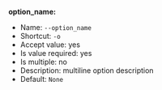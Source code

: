 **option_name:**

* Name: `--option_name`
* Shortcut: `-o`
* Accept value: yes
* Is value required: yes
* Is multiple: no
* Description: multiline
  option description
* Default: `None`
